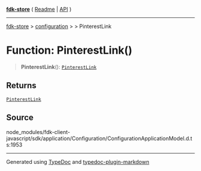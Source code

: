 [**fdk-store**](../../../README.md) ( [Readme](../../../README.md) \| [API](../../../API.md) )

---

[fdk-store](../../../API.md) > [configuration](../../README.md) > [<internal>](../README.md) > PinterestLink

# Function: PinterestLink()

> **PinterestLink**(): [`PinterestLink`](../type-aliases/type-alias.PinterestLink.md)

## Returns

[`PinterestLink`](../type-aliases/type-alias.PinterestLink.md)

## Source

node_modules/fdk-client-javascript/sdk/application/Configuration/ConfigurationApplicationModel.d.ts:1953

---

Generated using [TypeDoc](https://typedoc.org/) and [typedoc-plugin-markdown](https://www.npmjs.com/package/typedoc-plugin-markdown)
